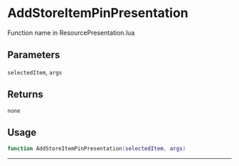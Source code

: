 # AddStoreItemPinPresentation
Function name in ResourcePresentation.lua
## Parameters
`selectedItem`, `args`
## Returns
`none`
## Usage
```lua
function AddStoreItemPinPresentation(selectedItem, args)
```
---
